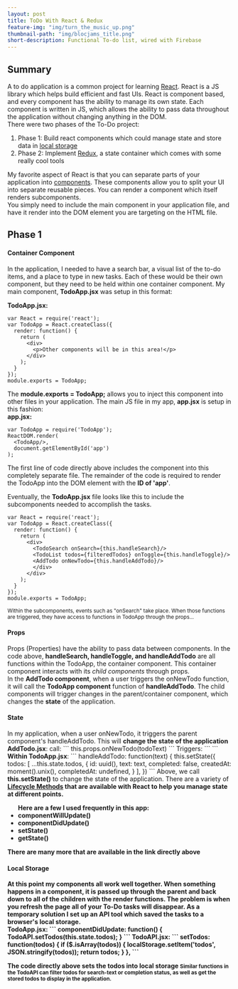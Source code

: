 ```yaml
---
layout: post
title: ToDo With React & Redux
feature-img: "img/turn_the_music_up.png"
thumbnail-path: "img/blocjams_title.png"
short-description: Functional To-do list, wired with Firebase
---
```


## Summary
A to do application is a common project for learning <a href="https://facebook.github.io/react/" target="_blank">React</a>. React is a JS library which helps build efficient and fast UIs. React is component based, and every component has the ability to manage its own state. Each component is written in JS, which allows the ability to pass data throughout the application without changing anything in the DOM.
<br>
There were two phases of the To-Do project:
<ol>
  <li>Phase 1: Build react components which could manage state and store data in <a href="http://www.w3schools.com/html/html5_webstorage.asp" target="_blank">local storage</a></li>
  <li>Phase 2: Implement <a href="http://redux.js.org/" target="_blank">Redux</a>, a state container which comes with some really cool tools</li>
</ol>


My favorite aspect of React is that you can separate parts of your application into <a href="https://facebook.github.io/react/docs/react-component.html" target="_blank">components</a>. These components allow you to split your UI into separate reusable pieces. You can render a component which itself renders subcomponents. <br>
You simply need to include the main component in your application file, and have it render into the DOM element you are targeting on the HTML file.
<!--formatting of building a module, render, React.component, module.export etc-->
<!--Include image of index.html file & app.jsx-->
<!--Talk about jsx rendering-->
<!--babel so jsx can be read-->

<h2>Phase 1</h2>

<h4>Container Component</h4>
In the application, I needed to have a search bar, a visual list of the to-do items, and a place to type in new tasks. Each of these would be their own component, but they need to be held within one container component. My main component, <strong>TodoApp.jsx</strong> was setup in this format:

<strong>TodoApp.jsx:</strong><br>
```
var React = require('react');
var TodoApp = React.createClass({
  render: function() {
    return (
      <div>
        <p>Other components will be in this area!</p>
      </div>
    );
  }
});
module.exports = TodoApp; 
```
The <strong>module.exports = TodoApp;</strong> allows you to inject this component into other files in your application. The main JS file in my app, <strong>app.jsx</strong> is setup in this fashion:
<br>
<strong>app.jsx:</strong>
```
var TodoApp = require('TodoApp');
ReactDOM.render(
  <TodoApp/>,
  document.getElementById('app')
);
```
The first line of code directly above includes the component into this completely separate file. The remainder of the code is required to render the TodoApp into the DOM element with the <strong>ID of 'app'</strong>.

Eventually, the <strong>TodoApp.jsx</strong> file looks like this to include the subcomponents needed to accomplish the tasks.
```
var React = require('react');
var TodoApp = React.createClass({
  render: function() {
    return (
      <div>
        <TodoSearch onSearch={this.handleSearch}/>
        <TodoList todos={filteredTodos} onToggle={this.handleToggle}/>
        <AddTodo onNewTodo={this.handleAddTodo}/>
        </div>
      </div>
    );
  }
});
module.exports = TodoApp; 
```
<small>Within the subcomponents, events such as "onSearch" take place. When those functions are triggered, they have access to functions in TodoApp through the props...</small>

<h4>Props</h4>
Props (Properties) have the ability to pass data between components. In the code above, <strong>handleSearch, handleToggle, and handleAddTodo</strong> are all functions within the TodoApp, the container component. This container component interacts with its <i>child components</i> through props.
<br>
In the <strong>AddTodo component</strong>, when a user triggers the onNewTodo function, it will call the <strong>TodoApp component</strong> function of <strong>handleAddTodo</strong>.
The child components will trigger changes in the parent/container component, which changes the <strong>state</strong> of the application.
<h4>State</h4>
In my application, when a user onNewTodo, it triggers the parent component's handleAddTodo. This will <strong>change the state of the application</strong>
<br>
<strong>AddTodo.jsx</strong>: call:
```
this.props.onNewTodo(todoText)
```
Triggers:
```
<AddTodo onNewTodo={this.handleAddTodo}/>
```
<strong>Within TodoApp.jsx</strong>:
```
handleAddTodo: function(text) {
this.setState({
  todos: [
    ...this.state.todos, 
    {
      id: uuid(),
      text: text,
      completed: false,
      createdAt: moment().unix(),
      completedAt: undefined,
    }
  ],
})
```
Above, we call <strong>this.setState()</strong> to change the state of the application.
There are a variety of <strong><a href="https://facebook.github.io/react/docs/react-component.html" target="_blank">Lifecycle Methods</a> that are available with React to help you manage state at different points.
<ul>Here are a few I used frequently in this app:
  <li>componentWillUpdate()</li>
  <li>componentDidUpdate()</li>
  <li>setState()</li>
  <li>getState()</li>
</ul>There are many more that are available in the link directly above

<h4>Local Storage</h4>
At this point my components all work well together. When something happens in a component, it is passed up through the parent and back down to all of the children with the render functions. The problem is when you refresh the page all of your To-Do tasks will disappear. As a temporary solution I set up an API tool which saved the tasks to a browser's local storage.
<br>
<strong>TodoApp.jsx:</strong>
```
componentDidUpdate: function() {
  TodoAPI.setTodos(this.state.todos);
}
```
<strong>TodoAPI.jsx:</strong>
```
setTodos: function(todos) {
  if ($.isArray(todos)) {
    localStorage.setItem('todos', JSON.stringify(todos));
    return todos;
  }
},
```


The code directly above sets the todos into local storage
<small>Similar functions in the TodoAPI can filter todos for search-text or completion status, as well as get the stored todos to display in the application.


<!--<h2>Phase 2</h2>-->
<!--Refactoring with Redux-->
<!--What is redux?-->
<!--Reducers-->
<!--Actions-->
<!--STORE - how it works, how it includes the reducer combination, including Redux tools-->


<!--<h5>Firebase Auth</h5>-->
<!--removing local storage and setting up with firebase authentications-->






















